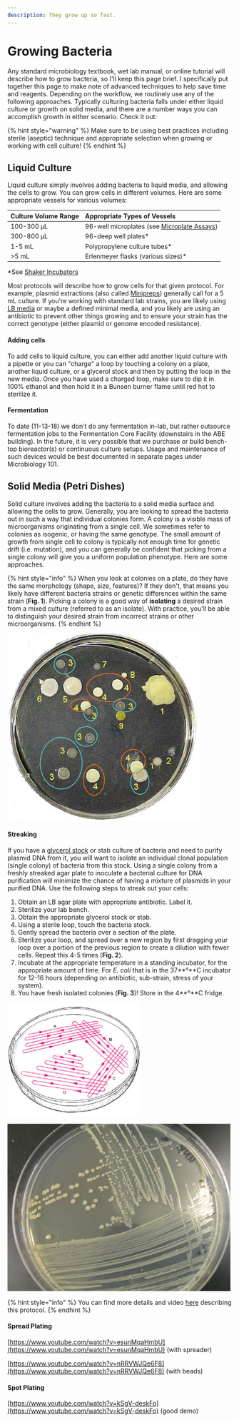 ```yaml
---
description: They grow up so fast.
---
```


# Growing Bacteria

Any standard microbiology textbook, wet lab manual, or online tutorial will describe how to grow bacteria, so I'll keep this page brief. I specifically put together this page to make note of advanced techniques to help save time and reagents. Depending on the workflow, we routinely use any of the following approaches. Typically culturing bacteria falls under either liquid culture or growth on solid media, and there are a number ways you can accomplish growth in either scenario. Check it out:

{% hint style="warning" %}
Make sure to be using best practices including sterile \(aseptic\) technique and appropriate selection when growing or working with cell culture!
{% endhint %}

## Liquid Culture

Liquid culture simply involves adding bacteria to liquid media, and allowing the cells to grow. You can grow cells in different volumes. Here are some appropriate vessels for various volumes:

| Culture Volume Range | Appropriate Types of Vessels |
| :--- | :--- |
| 100-300 µL | 96-well microplates \(see [Microplate Assays](../../test/characterize-your-system/microplate-fluoresence.md)\) |
| 300-800 µL | 96-deep well plates\* |
| 1-5 mL | Polypropylene culture tubes\* |
| &gt;5 mL | Erlenmeyer flasks \(various sizes\)\* |

\*See [Shaker Incubators](../lab-equipment/shaker-incubators.md)

Most protocols will describe how to grow cells for that given protocol. For example, plasmid extractions \(also called [Minipreps](../../build/dna/plasmid-extraction.md)\) generally call for a 5 mL culture. If you're working with standard lab strains, you are likely using [LB media](media-recipes.md#lb-media) or maybe a defined minimal media, and you likely are using an antibiotic to prevent other things growing and to ensure your strain has the correct genotype \(either plasmid or genome encoded resistance\).

#### Adding cells

To add cells to liquid culture, you can either add another liquid culture with a pipette or you can "charge" a loop by touching a colony on a plate, another liquid culture, or a glycerol stock and then by putting the loop in the new media. Once you have used a charged loop, make sure to dip it in 100% ethanol and then hold it in a Bunsen burner flame until red hot to sterilize it.

#### Fermentation

To date \(11-13-18\) we don't do any fermentation in-lab, but rather outsource fermentation jobs to the Fermentation Core Facility \(downstairs in the ABE building\). In the future, it is very possible that we purchase or build bench-top bioreactor\(s\) or continuous culture setups. Usage and maintenance of such devices would be best documented in separate pages under Microbiology 101.

## Solid Media \(Petri Dishes\)

Solid culture involves adding the bacteria to a solid media surface and allowing the cells to grow. Generally, you are looking to spread the bacteria out in such a way that individual colonies form. A colony is a visible mass of microorganisms originating from a single cell. We sometimes refer to colonies as isogenic, or having the same genotype. The small amount of growth from single cell to colony is typically not enough time for genetic drift \(i.e. mutation\), and you can generally be confident that picking from a single colony will give you a uniform population phenotype. Here are some approaches.

{% hint style="info" %}
When you look at colonies on a plate, do they have the same morphology \(shape, size, features\)? If they don't, that means you likely have different bacteria strains or genetic differences within the same strain \(**Fig. 1**\). Picking a colony is a good way of **isolating** a desired strain from a mixed culture \(referred to as an isolate\). With practice, you'll be able to distinguish your desired strain from incorrect strains or other microorganisms.
{% endhint %}

![Figure 1. A Petri dish that was exposed to air results in a mixed culture.](../../.gitbook/assets/image%20%282%29.png)

#### Streaking

If you have a [glycerol stock](bacteria-storage.md) or stab culture of bacteria and need to purify plasmid DNA from it, you will want to isolate an individual clonal population \(single colony\) of bacteria from this stock. Using a single colony from a freshly streaked agar plate to inoculate a bacterial culture for DNA purification will minimize the chance of having a mixture of plasmids in your purified DNA. Use the following steps to streak out your cells:

1. Obtain an LB agar plate with appropriate antibiotic. Label it.
2. Sterilize your lab bench.
3. Obtain the appropriate glycerol stock or stab.
4. Using a sterile loop, touch the bacteria stock.
5. Gently spread the bacteria over a section of the plate.
6. Sterilize your loop, and spread over a new region by first dragging your loop over a portion of the previous region to create a dilution with fewer cells. Repeat this 4-5 times \(**Fig. 2**\).
7. Incubate at the appropriate temperature in a standing incubator, for the appropriate amount of time. For _E. coli_ that is in the 37**°**C incubator for 12-16 hours \(depending on antibiotic, sub-strain, stress of your system\).
8. You have fresh isolated colonies \(**Fig. 3**\)! Store in the 4**°**C fridge.

![Figure 2. Streaking strategy to obtain isolate colonies on a Petri dish.](../../.gitbook/assets/image%20%281%29.png)

![Figure 3. Result of streaking out bacteria.](../../.gitbook/assets/image.png)

{% hint style="info" %}
You can find more details and video [here](https://www.addgene.org/protocols/streak-plate/) describing this protocol.
{% endhint %}

#### Spread Plating

[https://www.youtube.com/watch?v=esunMqaHmbU](https://www.youtube.com/watch?v=esunMqaHmbU) \(with spreader\)

[https://www.youtube.com/watch?v=nRRVWJQe6F8](https://www.youtube.com/watch?v=nRRVWJQe6F8) \(with beads\)

#### Spot Plating

[https://www.youtube.com/watch?v=kSgV-deskFo](https://www.youtube.com/watch?v=kSgV-deskFo) \(good demo\)

